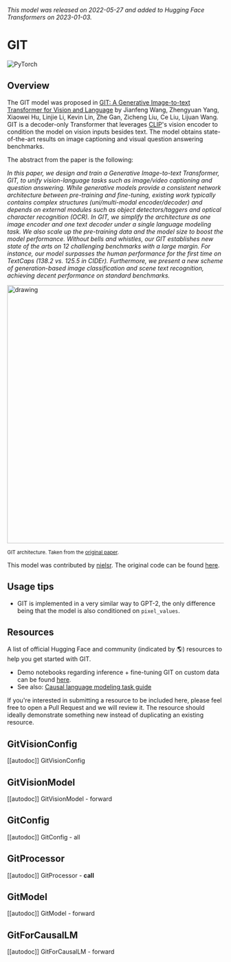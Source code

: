 <!--Copyright 2022 The HuggingFace Team. All rights reserved.

Licensed under the Apache License, Version 2.0 (the "License"); you may not use this file except in compliance with
the License. You may obtain a copy of the License at

http://www.apache.org/licenses/LICENSE-2.0

Unless required by applicable law or agreed to in writing, software distributed under the License is distributed on
an "AS IS" BASIS, WITHOUT WARRANTIES OR CONDITIONS OF ANY KIND, either express or implied. See the License for the
specific language governing permissions and limitations under the License.

⚠️ Note that this file is in Markdown but contain specific syntax for our doc-builder (similar to MDX) that may not be
rendered properly in your Markdown viewer.

-->
*This model was released on 2022-05-27 and added to Hugging Face Transformers on 2023-01-03.*

# GIT

<div class="flex flex-wrap space-x-1">
<img alt="PyTorch" src="https://img.shields.io/badge/PyTorch-DE3412?style=flat&logo=pytorch&logoColor=white">
</div>

## Overview

The GIT model was proposed in [GIT: A Generative Image-to-text Transformer for Vision and Language](https://huggingface.co/papers/2205.14100) by
Jianfeng Wang, Zhengyuan Yang, Xiaowei Hu, Linjie Li, Kevin Lin, Zhe Gan, Zicheng Liu, Ce Liu, Lijuan Wang. GIT is a decoder-only Transformer
that leverages [CLIP](clip)'s vision encoder to condition the model on vision inputs besides text. The model obtains state-of-the-art results on
image captioning and visual question answering benchmarks.

The abstract from the paper is the following:

*In this paper, we design and train a Generative Image-to-text Transformer, GIT, to unify vision-language tasks such as image/video captioning and question answering. While generative models provide a consistent network architecture between pre-training and fine-tuning, existing work typically contains complex structures (uni/multi-modal encoder/decoder) and depends on external modules such as object detectors/taggers and optical character recognition (OCR). In GIT, we simplify the architecture as one image encoder and one text decoder under a single language modeling task. We also scale up the pre-training data and the model size to boost the model performance. Without bells and whistles, our GIT establishes new state of the arts on 12 challenging benchmarks with a large margin. For instance, our model surpasses the human performance for the first time on TextCaps (138.2 vs. 125.5 in CIDEr). Furthermore, we present a new scheme of generation-based image classification and scene text recognition, achieving decent performance on standard benchmarks.*

<img src="https://huggingface.co/datasets/huggingface/documentation-images/resolve/main/transformers/model_doc/git_architecture.jpg"
alt="drawing" width="600"/>

<small> GIT architecture. Taken from the <a href="https://huggingface.co/papers/2205.14100" target="_blank">original paper</a>. </small>

This model was contributed by [nielsr](https://huggingface.co/nielsr).
The original code can be found [here](https://github.com/microsoft/GenerativeImage2Text).

## Usage tips

- GIT is implemented in a very similar way to GPT-2, the only difference being that the model is also conditioned on `pixel_values`.

## Resources

A list of official Hugging Face and community (indicated by 🌎) resources to help you get started with GIT.

- Demo notebooks regarding inference + fine-tuning GIT on custom data can be found [here](https://github.com/NielsRogge/Transformers-Tutorials/tree/master/GIT).
- See also: [Causal language modeling task guide](../tasks/language_modeling)

If you're interested in submitting a resource to be included here, please feel free to open a Pull Request and we will review it.
The resource should ideally demonstrate something new instead of duplicating an existing resource.

## GitVisionConfig

[[autodoc]] GitVisionConfig

## GitVisionModel

[[autodoc]] GitVisionModel
    - forward

## GitConfig

[[autodoc]] GitConfig
    - all

## GitProcessor

[[autodoc]] GitProcessor
    - __call__

## GitModel

[[autodoc]] GitModel
    - forward

## GitForCausalLM

[[autodoc]] GitForCausalLM
    - forward
